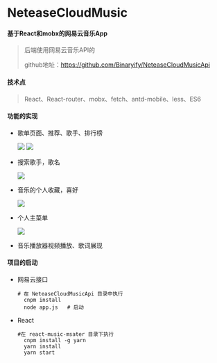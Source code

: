 # NeteaseCloudMusic

#### 基于React和mobx的网易云音乐App

> 后端使用网易云音乐API的
>
> github地址：https://github.com/Binaryify/NeteaseCloudMusicApi

#### 技术点

> React、React-router、mobx、fetch、antd-mobile、less、ES6

#### 功能的实现

- 歌单页面、推荐、歌手、排行榜

  ![](https://github.com/zxNoral/NeteaseCloudMusic/blob/master/images/Find.jpg)
  ![](https://github.com/zxNoral/NeteaseCloudMusic/blob/master/images/Rank.jpg)

- 搜索歌手，歌名

  ![](https://github.com/zxNoral/NeteaseCloudMusic/blob/master/images/search.jpg)

- 音乐的个人收藏，喜好

  ![](https://github.com/zxNoral/NeteaseCloudMusic/blob/master/images/My.jpg)

- 个人主菜单

  ![](https://github.com/zxNoral/NeteaseCloudMusic/blob/master/images/SilderMenu.jpg)

- 音乐播放器视频播放、歌词展现

#### 项目的启动

+ 网易云接口

  ```shell
  # 在 NeteaseCloudMusicApi 目录中执行
  	cnpm install
  	node app.js   # 启动
  ```

+ React

  ```shell
  #在 react-music-msater 目录下执行
  	cnpm install -g yarn	
  	yarn install
  	yarn start	
  ```

  
